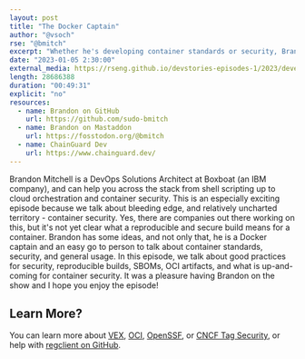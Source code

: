 ```yaml
---
layout: post
title: "The Docker Captain"
author: "@vsoch"
rse: "@bmitch"
excerpt: "Whether he's developing container standards or security, Brandon is inspired to give back, and create a better ecosystem for tomorrow."
date: "2023-01-05 2:30:00"
external_media: https://rseng.github.io/devstories-episodes-1/2023/developer-stories-brandon-mitchell-episode-80.mp3 
length: 28686388
duration: "00:49:31"
explicit: "no"
resources:
  - name: Brandon on GitHub
    url: https://github.com/sudo-bmitch
  - name: Brandon on Mastaddon
    url: https://fosstodon.org/@bmitch
  - name: ChainGuard Dev
    url: https://www.chainguard.dev/
---
```


Brandon Mitchell is a DevOps Solutions Architect at Boxboat (an IBM company), and can help you across the stack from shell scripting up to cloud orchestration
and container security. This is an especially exciting episode because we talk about bleeding edge, and relatively uncharted territory -
container security. Yes, there are companies out there working on this, but it's not yet clear what a reproducible and secure build means for 
a container. Brandon has some ideas, and not only that, he is a Docker captain and an easy go to person to talk about container standards,
security, and general usage. In this episode, we talk about good practices for security, reproducible builds, SBOMs, OCI artifacts, and what
is up-and-coming for container security. It was a pleasure having Brandon on the show and I hope you enjoy the episode!

## Learn More?

You can learn more about [VEX](https://www.cisa.gov/sites/default/files/publications/VEX_Status_Justification_Jun22.pdf), 
[OCI](https://opencontainers.org), [OpenSSF](https://openssf.org/), or [CNCF Tag Security](https://github.com/cncf/tag-security/),
or help with [regclient on GitHub](https://github.com/regclient/regclient).

